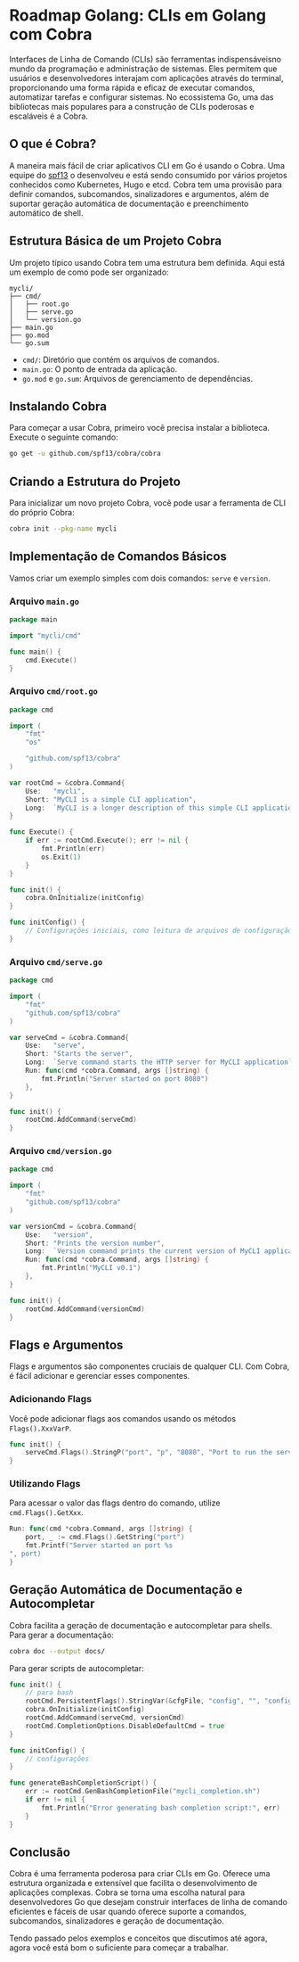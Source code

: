 
# Roadmap Golang: CLIs em Golang com Cobra

Interfaces de Linha de Comando (CLIs) são ferramentas indispensáveis ​​no mundo da programação e administração de sistemas. Eles permitem que usuários e desenvolvedores interajam com aplicações através do terminal, proporcionando uma forma rápida e eficaz de executar comandos, automatizar tarefas e configurar sistemas. No ecossistema Go, uma das bibliotecas mais populares para a construção de CLIs poderosas e escaláveis ​​é a Cobra.
## O que é Cobra?

A maneira mais fácil de criar aplicativos CLI em Go é usando o Cobra. Uma equipe do [spf13](https://github.com/spf13) o desenvolveu e está sendo consumido por vários projetos conhecidos como Kubernetes, Hugo e etcd. Cobra tem uma provisão para definir comandos, subcomandos, sinalizadores e argumentos, além de suportar geração automática de documentação e preenchimento automático de shell.
## Estrutura Básica de um Projeto Cobra

Um projeto típico usando Cobra tem uma estrutura bem definida. Aqui está um exemplo de como pode ser organizado:

```
mycli/
├── cmd/
│   ├── root.go
│   ├── serve.go
│   └── version.go
├── main.go
├── go.mod
└── go.sum
```

- `cmd/`: Diretório que contém os arquivos de comandos.
- `main.go`: O ponto de entrada da aplicação.
- `go.mod` e `go.sum`: Arquivos de gerenciamento de dependências.

## Instalando Cobra

Para começar a usar Cobra, primeiro você precisa instalar a biblioteca. Execute o seguinte comando:

```sh
go get -u github.com/spf13/cobra/cobra
```

## Criando a Estrutura do Projeto

Para inicializar um novo projeto Cobra, você pode usar a ferramenta de CLI do próprio Cobra:

```sh
cobra init --pkg-name mycli
```

## Implementação de Comandos Básicos

Vamos criar um exemplo simples com dois comandos: `serve` e `version`.

### Arquivo `main.go`

```go
package main

import "mycli/cmd"

func main() {
    cmd.Execute()
}
```

### Arquivo `cmd/root.go`

```go
package cmd

import (
    "fmt"
    "os"

    "github.com/spf13/cobra"
)

var rootCmd = &cobra.Command{
    Use:   "mycli",
    Short: "MyCLI is a simple CLI application",
    Long:  `MyCLI is a longer description of this simple CLI application`,
}

func Execute() {
    if err := rootCmd.Execute(); err != nil {
        fmt.Println(err)
        os.Exit(1)
    }
}

func init() {
    cobra.OnInitialize(initConfig)
}

func initConfig() {
    // Configurações iniciais, como leitura de arquivos de configuração
}
```

### Arquivo `cmd/serve.go`

```go
package cmd

import (
    "fmt"
    "github.com/spf13/cobra"
)

var serveCmd = &cobra.Command{
    Use:   "serve",
    Short: "Starts the server",
    Long:  `Serve command starts the HTTP server for MyCLI application`,
    Run: func(cmd *cobra.Command, args []string) {
        fmt.Println("Server started on port 8080")
    },
}

func init() {
    rootCmd.AddCommand(serveCmd)
}
```

### Arquivo `cmd/version.go`

```go
package cmd

import (
    "fmt"
    "github.com/spf13/cobra"
)

var versionCmd = &cobra.Command{
    Use:   "version",
    Short: "Prints the version number",
    Long:  `Version command prints the current version of MyCLI application`,
    Run: func(cmd *cobra.Command, args []string) {
        fmt.Println("MyCLI v0.1")
    },
}

func init() {
    rootCmd.AddCommand(versionCmd)
}
```

## Flags e Argumentos

Flags e argumentos são componentes cruciais de qualquer CLI. Com Cobra, é fácil adicionar e gerenciar esses componentes.

### Adicionando Flags

Você pode adicionar flags aos comandos usando os métodos `Flags().XxxVarP`.

```go
func init() {
    serveCmd.Flags().StringP("port", "p", "8080", "Port to run the server on")
}
```

### Utilizando Flags

Para acessar o valor das flags dentro do comando, utilize `cmd.Flags().GetXxx`.

```go
Run: func(cmd *cobra.Command, args []string) {
    port, _ := cmd.Flags().GetString("port")
    fmt.Printf("Server started on port %s
", port)
}
```

## Geração Automática de Documentação e Autocompletar

Cobra facilita a geração de documentação e autocompletar para shells. Para gerar a documentação:

```sh
cobra doc --output docs/
```

Para gerar scripts de autocompletar:

```go
func init() {
    // para bash
    rootCmd.PersistentFlags().StringVar(&cfgFile, "config", "", "config file (default is $HOME/.cobra.yaml)")
    cobra.OnInitialize(initConfig)
    rootCmd.AddCommand(serveCmd, versionCmd)
    rootCmd.CompletionOptions.DisableDefaultCmd = true
}

func initConfig() {
    // configurações
}

func generateBashCompletionScript() {
    err := rootCmd.GenBashCompletionFile("mycli_completion.sh")
    if err != nil {
        fmt.Println("Error generating bash completion script:", err)
    }
}
```

## Conclusão

Cobra é uma ferramenta poderosa para criar CLIs em Go. Oferece uma estrutura organizada e extensível que facilita o desenvolvimento de aplicações complexas. Cobra se torna uma escolha natural para desenvolvedores Go que desejam construir interfaces de linha de comando eficientes e fáceis de usar quando oferece suporte a comandos, subcomandos, sinalizadores e geração de documentação. 

Tendo passado pelos exemplos e conceitos que discutimos até agora, agora você está bom o suficiente para começar a trabalhar.
